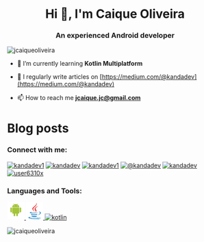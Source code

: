 <h1 align="center">Hi 👋, I'm Caique Oliveira</h1>
<h3 align="center">An experienced Android developer</h3>

<p align="left"> <img src="https://komarev.com/ghpvc/?username=jcaiqueoliveira&label=Profile%20views&color=0e75b6&style=flat" alt="jcaiqueoliveira" /> </p>

- 🌱 I’m currently learning **Kotlin Multiplatform**

- 📝 I regularly write articles on [https://medium.com/@kandadev](https://medium.com/@kandadev)

- 📫 How to reach me **jcaique.jc@gmail.com**

# Blog posts

<!-- BLOG-POST-LIST:START -->
<!-- BLOG-POST-LIST:END -->

<h3 align="left">Connect with me:</h3>
<p align="left">
<a href="https://twitter.com/kandadev1" target="blank"><img align="center" src="https://raw.githubusercontent.com/rahuldkjain/github-profile-readme-generator/master/src/images/icons/Social/twitter.svg" alt="kandadev1" height="30" width="40" /></a>
<a href="https://linkedin.com/in/kandadev" target="blank"><img align="center" src="https://raw.githubusercontent.com/rahuldkjain/github-profile-readme-generator/master/src/images/icons/Social/linked-in-alt.svg" alt="kandadev" height="30" width="40" /></a>
<a href="https://instagram.com/kandadev1" target="blank"><img align="center" src="https://raw.githubusercontent.com/rahuldkjain/github-profile-readme-generator/master/src/images/icons/Social/instagram.svg" alt="kandadev1" height="30" width="40" /></a>
<a href="https://medium.com/@kandadev" target="blank"><img align="center" src="https://raw.githubusercontent.com/rahuldkjain/github-profile-readme-generator/master/src/images/icons/Social/medium.svg" alt="@kandadev" height="30" width="40" /></a>
<a href="https://www.youtube.com/c/kandadev" target="blank"><img align="center" src="https://raw.githubusercontent.com/rahuldkjain/github-profile-readme-generator/master/src/images/icons/Social/youtube.svg" alt="kandadev" height="30" width="40" /></a>
<a href="https://www.leetcode.com/user6310x" target="blank"><img align="center" src="https://raw.githubusercontent.com/rahuldkjain/github-profile-readme-generator/master/src/images/icons/Social/leet-code.svg" alt="user6310x" height="30" width="40" /></a>
</p>

<h3 align="left">Languages and Tools:</h3>
<p align="left"> <a href="https://developer.android.com" target="_blank" rel="noreferrer"> <img src="https://raw.githubusercontent.com/devicons/devicon/master/icons/android/android-original-wordmark.svg" alt="android" width="40" height="40"/> </a> <a href="https://www.java.com" target="_blank" rel="noreferrer"> <img src="https://raw.githubusercontent.com/devicons/devicon/master/icons/java/java-original.svg" alt="java" width="40" height="40"/> </a> <a href="https://kotlinlang.org" target="_blank" rel="noreferrer"> <img src="https://www.vectorlogo.zone/logos/kotlinlang/kotlinlang-icon.svg" alt="kotlin" width="40" height="40"/> </a> </p>

<p><img align="center" src="https://github-readme-stats.vercel.app/api/top-langs?username=jcaiqueoliveira&show_icons=true&locale=en&layout=compact" alt="jcaiqueoliveira" /></p>
